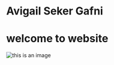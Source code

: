 # Avigail Seker Gafni
# welcome to website 

![this is an image](https://www.thesun.co.uk/wp-content/uploads/2022/08/comp-skc-purple-heart-emoji.jpg?w=1320)
